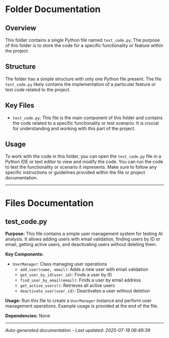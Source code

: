 # Folder Documentation

## Overview
This folder contains a single Python file named `test_code.py`. The purpose of this folder is to store the code for a specific functionality or feature within the project.

## Structure
The folder has a simple structure with only one Python file present. The file `test_code.py` likely contains the implementation of a particular feature or test code related to the project.

## Key Files
- `test_code.py`: This file is the main component of this folder and contains the code related to a specific functionality or test scenario. It is crucial for understanding and working with this part of the project.

## Usage
To work with the code in this folder, you can open the `test_code.py` file in a Python IDE or text editor to view and modify the code. You can run the code to test the functionality or scenario it represents. Make sure to follow any specific instructions or guidelines provided within the file or project documentation.

---

# Files Documentation

## test_code.py

**Purpose:** This file contains a simple user management system for testing AI analysis. It allows adding users with email validation, finding users by ID or email, getting active users, and deactivating users without deleting them.

**Key Components:**
- `UserManager`: Class managing user operations
  - `add_user(name, email)`: Adds a new user with email validation
  - `get_user_by_id(user_id)`: Finds a user by ID
  - `find_user_by_email(email)`: Finds a user by email address
  - `get_active_users()`: Retrieves all active users
  - `deactivate_user(user_id)`: Deactivates a user without deletion

**Usage:** Run this file to create a `UserManager` instance and perform user management operations. Example usage is provided at the end of the file.

**Dependencies:** None

---
*Auto-generated documentation - Last updated: 2025-07-18 06:49:39*
